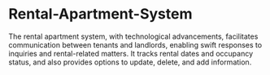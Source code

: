 # Rental-Apartment-System
The rental apartment system, with technological advancements, facilitates communication between tenants and landlords, enabling swift responses to inquiries and rental-related matters. It tracks rental dates and occupancy status, and also provides options to update, delete, and add information.
